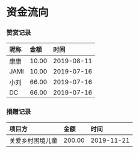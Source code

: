 # 资金流向

### 赞赏记录

| 昵称 | 金额 | 时间 |
| :--- | :--- | :--- |
| 康康 | 10.00 | 2019-08-11 |
| JAMI | 10.00 | 2019-07-16 |
| 小刘 | 66.00 | 2019-07-16 |
| DC | 66.00 | 2019-07-16 |

### 捐赠记录

| 项目方 | 金额 | 时间 |
| :--- | :--- | :--- |
| 关爱乡村困境儿童 | 200.00 | 2019-11-21 |

